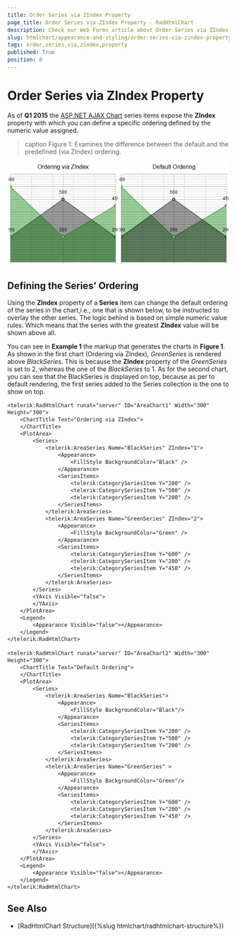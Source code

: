 ```yaml
---
title: Order Series via ZIndex Property
page_title: Order Series via ZIndex Property - RadHtmlChart
description: Check our Web Forms article about Order Series via ZIndex Property.
slug: htmlchart/appearance-and-styling/order-series-via-zindex-property
tags: order,series,via,zindex,property
published: True
position: 0
---
```


# Order Series via ZIndex Property

As of **Q1 2015** the [ASP.NET AJAX Chart](https://www.telerik.com/products/aspnet-ajax/html-chart.aspx) series items expose the **ZIndex** property with which you can define a specific ordering defined by the numeric value assigned.

>caption Figure 1: Examines the difference between the default and the predefined (via ZIndex) ordering.

![htmlchart-ordering-via-zindex](images/htmlchart-ordering-via-zindex.png)

## Defining the Series’ Ordering

Using the **ZIndex** property of a **Series** item can change the default ordering of the series in the chart,i.e., one that is shown below, to be instructed to overlay the other series. The logic behind is based on simple	numeric value rules. Which means that the series with the greatest **ZIndex** value will be shown above all.

You can see in **Example 1** the markup that generates the charts in **Figure 1**. As shown in the first chart (Ordering via ZIndex), *GreenSeries* is rendered above *BlackSeries*. This is because the **ZIndex** property of the *GreenSeries*	is set to 2, whereas the one	of the *BlackSeries* to 1. As for the second chart, you can see that the BlackSeries is displayed on top, because as per to default	rendering, the first series added to the Series collection is the one to show on top.

````ASP.NET
<telerik:RadHtmlChart runat="server" ID="AreaChart1" Width="300" Height="300">
	<ChartTitle Text="Ordering via ZIndex">
	</ChartTitle>
	<PlotArea>
		<Series>
			<telerik:AreaSeries Name="BlackSeries" ZIndex="1">
				<Appearance>
					<FillStyle BackgroundColor="Black" />
				</Appearance>
				<SeriesItems>
					<telerik:CategorySeriesItem Y="200" />
					<telerik:CategorySeriesItem Y="500" />
					<telerik:CategorySeriesItem Y="200" />
				</SeriesItems>
			</telerik:AreaSeries>
			<telerik:AreaSeries Name="GreenSeries" ZIndex="2">
				<Appearance>
					<FillStyle BackgroundColor="Green" />
				</Appearance>
				<SeriesItems>
					<telerik:CategorySeriesItem Y="600" />
					<telerik:CategorySeriesItem Y="200" />
					<telerik:CategorySeriesItem Y="450" />
				</SeriesItems>
			</telerik:AreaSeries>
		</Series>
		<YAxis Visible="false">
		</YAxis>
	</PlotArea>
	<Legend>
		<Appearance Visible="false"></Appearance>
	</Legend>
</telerik:RadHtmlChart>

<telerik:RadHtmlChart runat="server" ID="AreaChart2" Width="300" Height="300">
	<ChartTitle Text="Default Ordering">
	</ChartTitle>
	<PlotArea>
		<Series>
			<telerik:AreaSeries Name="BlackSeries">
				<Appearance>
					<FillStyle BackgroundColor="Black"/>
				</Appearance>
				<SeriesItems>
					<telerik:CategorySeriesItem Y="200" />
					<telerik:CategorySeriesItem Y="500" />
					<telerik:CategorySeriesItem Y="200" />
				</SeriesItems>
			</telerik:AreaSeries>
			<telerik:AreaSeries Name="GreenSeries" >
				<Appearance>
					<FillStyle BackgroundColor="Green"/>
				</Appearance>
				<SeriesItems>
					<telerik:CategorySeriesItem Y="600" />
					<telerik:CategorySeriesItem Y="200" />
					<telerik:CategorySeriesItem Y="450" />
				</SeriesItems>
			</telerik:AreaSeries>
		</Series>
		<YAxis Visible="false">
		</YAxis>
	</PlotArea>
	<Legend>
		<Appearance Visible="false"></Appearance>
	</Legend>
</telerik:RadHtmlChart>
````

## See Also

 * [RadHtmlChart Structure]({%slug htmlchart/radhtmlchart-structure%})
